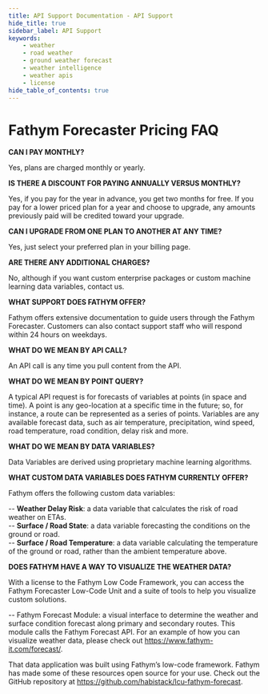 ```yaml
---
title: API Support Documentation - API Support
hide_title: true
sidebar_label: API Support
keywords:
    - weather
    - road weather
    - ground weather forecast
    - weather intelligence
    - weather apis
    - license
hide_table_of_contents: true
---
```


# Fathym Forecaster Pricing FAQ

**CAN I PAY MONTHLY?**

Yes, plans are charged monthly or yearly. 

**IS THERE A DISCOUNT FOR PAYING ANNUALLY VERSUS MONTHLY?**

Yes, if you pay for the year in advance, you get two months for free. If you pay for a lower priced plan for a year and choose to upgrade, any amounts previously paid will be credited toward your upgrade. 

**CAN I UPGRADE FROM ONE PLAN TO ANOTHER AT ANY TIME?**

Yes, just select your preferred plan in your billing page.  

**ARE THERE ANY ADDITIONAL CHARGES?**

No, although if you want custom enterprise packages or custom machine learning data variables, contact us.

**WHAT SUPPORT DOES FATHYM OFFER?**

Fathym offers extensive documentation to guide users through the Fathym Forecaster. Customers can also contact support staff who will respond within 24 hours on weekdays.

**WHAT DO WE MEAN BY API CALL?**

An API call is any time you pull content from the API. 

**WHAT DO WE MEAN BY POINT QUERY?**

A typical API request is for forecasts of variables at points (in space and time). A point is any geo-location at a specific time in the future; so, for instance, a route can be represented as a series of points. Variables are any available forecast data, such as air temperature, precipitation, wind speed, road temperature, road condition, delay risk and more.

**WHAT DO WE MEAN BY DATA VARIABLES?**

Data Variables are derived using proprietary machine learning algorithms.

**WHAT CUSTOM DATA VARIABLES DOES FATHYM CURRENTLY OFFER?**

Fathym offers the following custom data variables:

-- **Weather Delay Risk**: a data variable that calculates the risk of road weather on ETAs.  
-- **Surface / Road State**: a data variable forecasting the conditions on the ground or road.  
-- **Surface / Road Temperature**: a data variable calculating the temperature of the ground or road, rather than the ambient temperature above.

**DOES FATHYM HAVE A WAY TO VISUALIZE THE WEATHER DATA?**

With a license to the Fathym Low Code Framework, you can access the Fathym Forecaster Low-Code Unit and a suite of tools to help you visualize custom solutions.

-- Fathym Forecast Module: a visual interface to determine the weather and surface condition forecast along primary and secondary routes. This module calls the Fathym Forecast API.
For an example of how you can visualize weather data, please check out https://www.fathym-it.com/forecast/. 

That data application was built using Fathym’s low-code framework. Fathym has made some of these resources open source for your use. Check out the GitHub repository at https://github.com/habistack/lcu-fathym-forecast. 



